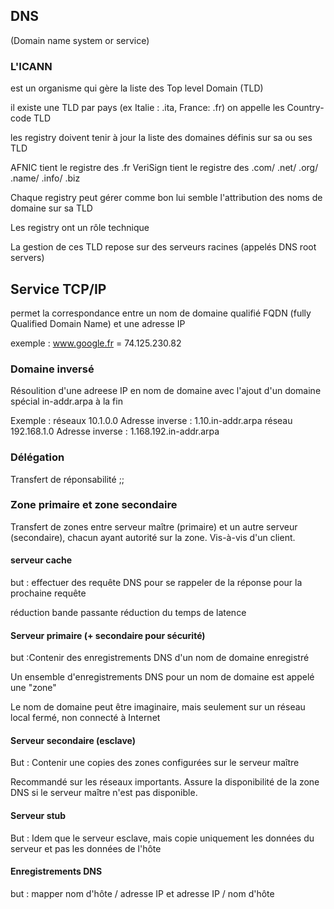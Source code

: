 ## DNS
(Domain name system or service)

### L'ICANN 
est un organisme qui gère la liste des Top level Domain (TLD)

il existe une TLD par pays (ex Italie : .ita, France: .fr) on appelle les Country-code TLD

les registry doivent tenir à jour la liste des domaines définis sur sa ou ses TLD

AFNIC tient le registre des .fr
VeriSign tient le registre des .com/ .net/ .org/ .name/ .info/ .biz

Chaque registry peut gérer comme bon lui semble l'attribution des noms de domaine sur sa TLD

Les registry ont un rôle technique


La gestion de ces TLD repose sur des serveurs racines (appelés DNS root servers)


## Service TCP/IP
permet la correspondance entre un nom de domaine qualifié FQDN (fully Qualified Domain Name) et une adresse IP

exemple : www.google.fr = 74.125.230.82

### Domaine inversé 
Résoulition d'une adreese IP en nom de domaine avec l'ajout d'un domaine spécial in-addr.arpa à la fin

Exemple : réseaux 10.1.0.0 Adresse inverse : 1.10.in-addr.arpa
réseau 192.168.1.0 Adresse inverse : 1.168.192.in-addr.arpa

### Délégation
Transfert de réponsabilité ;;

### Zone primaire et zone secondaire
Transfert de zones entre serveur maître (primaire) et un autre serveur (secondaire),
chacun ayant autorité sur la zone.
Vis-à-vis d'un client.

#### serveur cache
but : effectuer des requête DNS pour se rappeler de la réponse pour la prochaine requête

réduction bande passante
réduction du temps de latence

#### Serveur primaire (+ secondaire pour sécurité)

but :Contenir des enregistrements DNS d'un nom de domaine enregistré

Un ensemble d'enregistrements DNS pour un nom de domaine est appelé une "zone"

Le nom de domaine peut être imaginaire, mais seulement sur un réseau local fermé, non connecté à Internet

#### Serveur secondaire (esclave)

But : Contenir une copies des zones configurées sur le serveur maître

Recommandé sur les réseaux importants. Assure la disponibilité de la zone DNS si le serveur maître n'est pas disponible.

#### Serveur stub
But : Idem que le serveur esclave, mais copie uniquement les données du serveur et pas les données de l'hôte

#### Enregistrements DNS
but : mapper nom d'hôte / adresse IP et adresse IP / nom d'hôte



